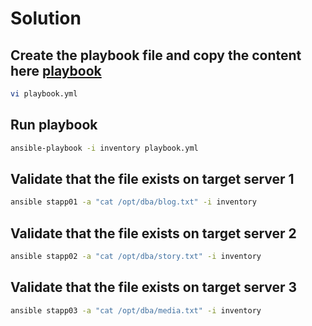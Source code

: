 # Solution


## Create the playbook file and copy the content here [playbook](./playbook.yml)

```bash
vi playbook.yml
```

## Run playbook

```bash
ansible-playbook -i inventory playbook.yml
```

## Validate that the file exists on target server 1

```bash
ansible stapp01 -a "cat /opt/dba/blog.txt" -i inventory
```

## Validate that the file exists on target server 2

```bash
ansible stapp02 -a "cat /opt/dba/story.txt" -i inventory
```

## Validate that the file exists on target server 3

```bash
ansible stapp03 -a "cat /opt/dba/media.txt" -i inventory
```
